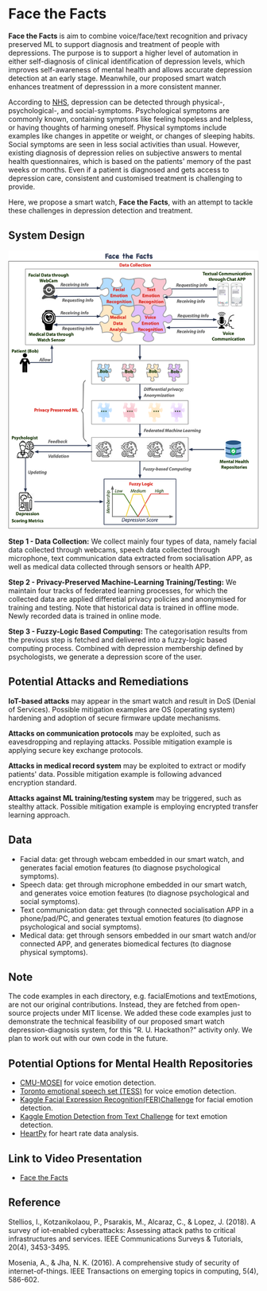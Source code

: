 # Face the Facts

**Face the Facts** is aim to combine voice/face/text recognition and privacy preserved ML to support diagnosis and treatment of people with depressions. The purpose is to support a higher level of automation in either self-diagnosis of clinical identification of depression levels, which improves self-awareness of mental health and allows accurate depression detection at an early stage. Meanwhile, our proposed smart watch enhances treatment of depresssion in a more consistent manner.

According to [NHS](https://www.nhs.uk/mental-health/conditions/clinical-depression/symptoms/), depression can be detected through physical-, psychological-, and social-symptoms. Psychological symptoms are commonly known, containing symptons like feeling hopeless and helpless, or having thoughts of harming oneself. Physical symptoms include examples like changes in appetite or weight, or changes of sleeping habits. Social symptoms are seen in less social activities than usual. However, existing diagnosis of depression relies on subjective answers to mental health questionnaires, which is based on the patients' memory of the past weeks or months. Even if a patient is diagnosed and gets access to depression care, consistent and customised treatment is challenging to provide. 

Here, we propose a smart watch, **Face the Facts**, with an attempt to tackle these challenges in depression detection and treatment. 

## System Design
<p align="center">
<img src="https://github.com/Yuni0217/Face_the_Facts/blob/main/others/FacetheFacts.png" alt="System" width="550px">
</p>

**Step 1 - Data Collection:** 
We collect mainly four types of data, namely facial data collected through webcams, speech data collected through microphone, text communication data extracted from socialisation APP, as well as medical data collected through sensors or health APP. 

**Step 2 - Privacy-Preserved Machine-Learning Training/Testing:** 
We maintain four tracks of federated learning processes, for which the collected data are applied differetial privacy policies and anonymised for training and testing. Note that historical data is trained in offline mode. Newly recorded data is trained in online mode. 

**Step 3 - Fuzzy-Logic Based Computing:** 
The categorisation results from the previous step is fetched and delivered into a fuzzy-logic based computing process. Combined with depression membership defined by psychologists, we generate a depression score of the user. 

## Potential Attacks and Remediations

**IoT-based attacks** may appear in the smart watch and result in DoS (Denial of Services). Possible mitigation examples are OS (operating system) hardening and adoption of secure firmware update mechanisms.  

**Attacks on communication protocols** may be exploited, such as eavesdropping and replaying attacks. Possible mitigation example is applying secure key exchange protocols.

**Attacks in medical record system** may be exploited to extract or modify patients' data. Possible mitigation example is following advanced encryption standard.

**Attacks against ML training/testing system** may be triggered, such as stealthy attack. Possible mitigation example is employing encrypted transfer learning approach.

## Data
* Facial data: get through webcam embedded in our smart watch, and generates facial emotion features (to diagnose psychological symptoms).
* Speech data: get through microphone embedded in our smart watch, and generates voice emotion features (to diagnose psychological and social symptoms).
* Text communication data: get through connected socialisation APP in a phone/pad/PC, and generates textual emotion features (to diagnose psychological and social symptoms). 
* Medical data: get through sensors embedded in our smart watch and/or connected APP, and generates biomedical fectures (to diagnose physical symptoms).

## Note
The code examples in each directory, e.g. facialEmotions and textEmotions, are not our original contributions. Instead, they are fetched from open-source projects under MIT license. We added these code examples just to demonstrate the technical feasibility of our proposed smart watch depression-diagnosis system, for this "R. U. Hackathon?" activity only. We plan to work out with our own code in the future. 

## Potential Options for Mental Health Repositories
* [CMU-MOSEI](https://github.com/A2Zadeh/CMU-MultimodalSDK) for voice emotion detection.
* [Toronto emotional speech set (TESS)](https://tspace.library.utoronto.ca/handle/1807/24487) for voice emotion detection.
* [Kaggle Facial Expression Recognition(FER)Challenge](https://www.kaggle.com/ashishpatel26/facial-expression-recognitionferchallenge) for facial emotion detection.
* [Kaggle Emotion Detection from Text Challenge](https://www.kaggle.com/pashupatigupta/emotion-detection-from-text) for text emotion detection.
* [HeartPy](https://github.com/paulvangentcom/heartrate_analysis_python) for heart rate data analysis.

## Link to Video Presentation
* [Face the Facts](https://youtu.be/BGUSrjBJfeI)

## Reference
Stellios, I., Kotzanikolaou, P., Psarakis, M., Alcaraz, C., & Lopez, J. (2018). A survey of iot-enabled cyberattacks: Assessing attack paths to critical infrastructures and services. IEEE Communications Surveys & Tutorials, 20(4), 3453-3495.

Mosenia, A., & Jha, N. K. (2016). A comprehensive study of security of internet-of-things. IEEE Transactions on emerging topics in computing, 5(4), 586-602.

